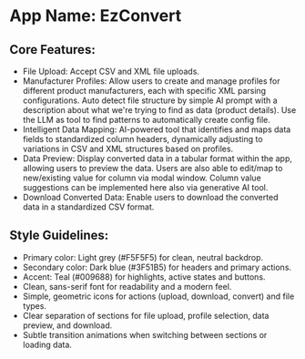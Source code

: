 # **App Name**: EzConvert

## Core Features:

- File Upload: Accept CSV and XML file uploads.
- Manufacturer Profiles: Allow users to create and manage profiles for different product manufacturers, each with specific XML parsing configurations. Auto detect file structure by simple AI prompt with a description about what we're trying to find as data (product details). Use the LLM as tool to find patterns to automatically create config file.
- Intelligent Data Mapping: AI-powered tool that identifies and maps data fields to standardized column headers, dynamically adjusting to variations in CSV and XML structures based on profiles.
- Data Preview: Display converted data in a tabular format within the app, allowing users to preview the data. Users are also able to edit/map to new/existing value for column via modal window. Column value suggestions can be implemented here also via generative AI tool.
- Download Converted Data: Enable users to download the converted data in a standardized CSV format.

## Style Guidelines:

- Primary color: Light grey (#F5F5F5) for clean, neutral backdrop.
- Secondary color: Dark blue (#3F51B5) for headers and primary actions.
- Accent: Teal (#009688) for highlights, active states and buttons.
- Clean, sans-serif font for readability and a modern feel.
- Simple, geometric icons for actions (upload, download, convert) and file types.
- Clear separation of sections for file upload, profile selection, data preview, and download.
- Subtle transition animations when switching between sections or loading data.